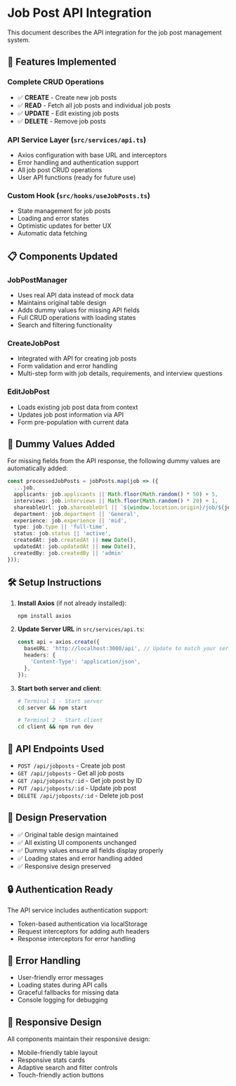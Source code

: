 # Job Post API Integration

This document describes the API integration for the job post management system.

## 🚀 **Features Implemented**

### **Complete CRUD Operations**
- ✅ **CREATE** - Create new job posts
- ✅ **READ** - Fetch all job posts and individual job posts
- ✅ **UPDATE** - Edit existing job posts
- ✅ **DELETE** - Remove job posts

### **API Service Layer** (`src/services/api.ts`)
- Axios configuration with base URL and interceptors
- Error handling and authentication support
- All job post CRUD operations
- User API functions (ready for future use)

### **Custom Hook** (`src/hooks/useJobPosts.ts`)
- State management for job posts
- Loading and error states
- Optimistic updates for better UX
- Automatic data fetching

## 📋 **Components Updated**

### **JobPostManager**
- Uses real API data instead of mock data
- Maintains original table design
- Adds dummy values for missing API fields
- Full CRUD operations with loading states
- Search and filtering functionality

### **CreateJobPost**
- Integrated with API for creating job posts
- Form validation and error handling
- Multi-step form with job details, requirements, and interview questions

### **EditJobPost**
- Loads existing job post data from context
- Updates job post information via API
- Form pre-population with current data

## 🔧 **Dummy Values Added**

For missing fields from the API response, the following dummy values are automatically added:

```typescript
const processedJobPosts = jobPosts.map(job => ({
  ...job,
  applicants: job.applicants || Math.floor(Math.random() * 50) + 5,
  interviews: job.interviews || Math.floor(Math.random() * 20) + 1,
  shareableUrl: job.shareableUrl || `${window.location.origin}/job/${job.id}`,
  department: job.department || 'General',
  experience: job.experience || 'mid',
  type: job.type || 'full-time',
  status: job.status || 'active',
  createdAt: job.createdAt || new Date(),
  updatedAt: job.updatedAt || new Date(),
  createdBy: job.createdBy || 'admin'
}));
```

## 🛠 **Setup Instructions**

1. **Install Axios** (if not already installed):
   ```bash
   npm install axios
   ```

2. **Update Server URL** in `src/services/api.ts`:
   ```typescript
   const api = axios.create({
     baseURL: 'http://localhost:3000/api', // Update to match your server port
     headers: {
       'Content-Type': 'application/json',
     },
   });
   ```

3. **Start both server and client**:
   ```bash
   # Terminal 1 - Start server
   cd server && npm start
   
   # Terminal 2 - Start client
   cd client && npm run dev
   ```

## 📡 **API Endpoints Used**

- `POST /api/jobposts` - Create job post
- `GET /api/jobposts` - Get all job posts
- `GET /api/jobposts/:id` - Get job post by ID
- `PUT /api/jobposts/:id` - Update job post
- `DELETE /api/jobposts/:id` - Delete job post

## 🎨 **Design Preservation**

- ✅ Original table design maintained
- ✅ All existing UI components unchanged
- ✅ Dummy values ensure all fields display properly
- ✅ Loading states and error handling added
- ✅ Responsive design preserved

## 🔒 **Authentication Ready**

The API service includes authentication support:
- Token-based authentication via localStorage
- Request interceptors for adding auth headers
- Response interceptors for error handling

## 🚦 **Error Handling**

- User-friendly error messages
- Loading states during API calls
- Graceful fallbacks for missing data
- Console logging for debugging

## 📱 **Responsive Design**

All components maintain their responsive design:
- Mobile-friendly table layout
- Responsive stats cards
- Adaptive search and filter controls
- Touch-friendly action buttons 